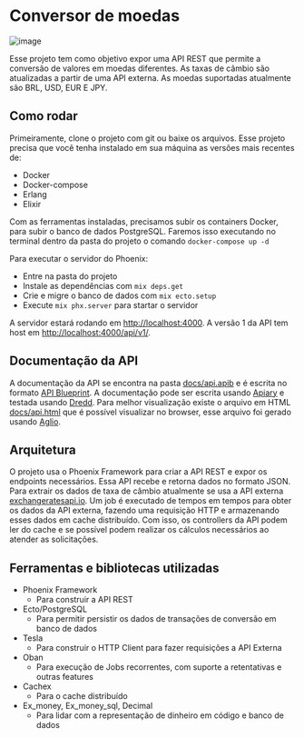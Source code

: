 # Conversor de moedas

![image](https://img.shields.io/circleci/build/github/guigaoliveira/currency_converter/main?token=343f12bc81a3d93b7c268b8d7ab719bb0f755d0a)

Esse projeto tem como objetivo expor uma API REST que permite a conversão de valores em moedas diferentes. As taxas de câmbio são atualizadas a partir de uma API externa. As moedas suportadas atualmente são BRL, USD, EUR E JPY.

## Como rodar

Primeiramente, clone o projeto com git ou baixe os arquivos.
Esse projeto precisa que você tenha instalado em sua máquina as versões mais recentes de:

- Docker
- Docker-compose
- Erlang
- Elixir

Com as ferramentas instaladas, precisamos subir os containers Docker, para subir o banco de dados PostgreSQL. Faremos isso executando no terminal dentro da pasta do projeto o comando `docker-compose up -d`

Para executar o servidor do Phoenix:

- Entre na pasta do projeto
- Instale as dependências com `mix deps.get`
- Crie e migre o banco de dados com `mix ecto.setup`
- Execute `mix phx.server` para startar o servidor

A servidor estará rodando em [http://localhost:4000](http://localhost:4000). A versão 1 da API tem host em
[http://localhost:4000/api/v1/](http://localhost:4000/api/v1/).

## Documentação da API

A documentação da API se encontra na pasta [docs/api.apib](docs/api.apib) e é escrita no formato [API Blueprint](https://apiblueprint.org/). A documentação pode ser escrita usando [Apiary](https://apiary.io/) e testada usando [Dredd](https://github.com/apiaryio/dredd).
Para melhor visualização existe o arquivo em HTML [docs/api.html](docs/api.html) que é possível visualizar no browser, esse arquivo foi gerado usando [Aglio](https://github.com/danielgtaylor/aglio).

## Arquitetura

O projeto usa o Phoenix Framework para criar a API REST e expor os endpoints necessários. Essa API recebe e retorna dados no formato JSON. Para extrair os dados de taxa de câmbio atualmente se usa a API externa [exchangeratesapi.io](https://exchangeratesapi.io/). Um job é executado de tempos em tempos para obter os dados da API externa, fazendo uma requisição HTTP e armazenando esses dados em cache distribuído. Com isso, os controllers da API podem ler do cache e se possível podem realizar os cálculos necessários ao atender as solicitações.

## Ferramentas e bibliotecas utilizadas

- Phoenix Framework
  - Para construir a API REST
- Ecto/PostgreSQL
  - Para permitir persistir os dados de transações de conversão em banco de dados
- Tesla
  - Para construir o HTTP Client para fazer requisições a API Externa
- Oban
  - Para execução de Jobs recorrentes, com suporte a retentativas e outras features
- Cachex
  - Para o cache distribuído
- Ex_money, Ex_money_sql, Decimal
  - Para lidar com a representação de dinheiro em código e banco de dados
